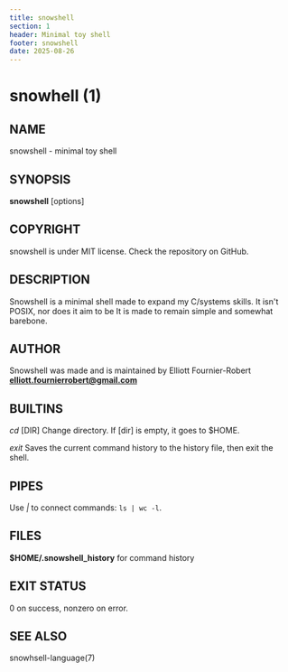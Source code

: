 ```yaml
---
title: snowshell
section: 1
header: Minimal toy shell
footer: snowshell
date: 2025-08-26
---
```


# snowhell (1)

## NAME
snowshell - minimal toy shell

## SYNOPSIS
**snowshell** [options]

## COPYRIGHT
snowshell is under MIT license. Check the repository on GitHub.

## DESCRIPTION
Snowshell is a minimal shell made to expand my C/systems skills. It isn't POSIX, nor does it aim to be It is made to remain simple and somewhat barebone.

## AUTHOR
Snowshell was made and is maintained by Elliott Fournier-Robert **<elliott.fournierrobert@gmail.com>**

## BUILTINS
*cd* [DIR]
    Change directory. If [dir] is empty, it goes to $HOME.

*exit*
    Saves the current command history to the history file, then exit the shell.

## PIPES
Use *|* to connect commands: ```ls | wc -l```.

## FILES
**$HOME/.snowshell_history** for command history

## EXIT STATUS
0 on success, nonzero on error.

## SEE ALSO
snowhsell-language(7)